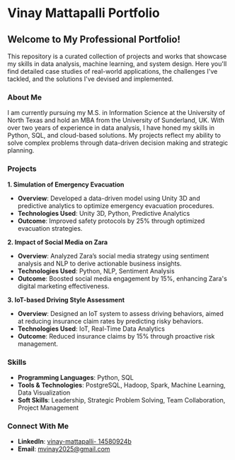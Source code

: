 # Vinay Mattapalli Portfolio

## Welcome to My Professional Portfolio!

This repository is a curated collection of projects and works that showcase
my skills in data analysis, machine learning, and system design. Here you&#39;ll
find detailed case studies of real-world applications, the challenges I&#39;ve
tackled, and the solutions I&#39;ve devised and implemented.

### About Me

I am currently pursuing my M.S. in Information Science at the University of
North Texas and hold an MBA from the University of Sunderland, UK. With
over two years of experience in data analysis, I have honed my skills in
Python, SQL, and cloud-based solutions. My projects reflect my ability to
solve complex problems through data-driven decision making and strategic
planning.

### Projects

**1. Simulation of Emergency Evacuation**
- **Overview**: Developed a data-driven model using Unity 3D and
predictive analytics to optimize emergency evacuation procedures.
- **Technologies Used**: Unity 3D, Python, Predictive Analytics
- **Outcome**: Improved safety protocols by 25% through optimized
evacuation strategies.

**2. Impact of Social Media on Zara**
- **Overview**: Analyzed Zara’s social media strategy using sentiment
analysis and NLP to derive actionable business insights.
- **Technologies Used**: Python, NLP, Sentiment Analysis
- **Outcome**: Boosted social media engagement by 15%, enhancing
Zara's digital marketing effectiveness.

**3. IoT-based Driving Style Assessment**
- **Overview**: Designed an IoT system to assess driving behaviors,
aimed at reducing insurance claim rates by predicting risky behaviors.
- **Technologies Used**: IoT, Real-Time Data Analytics
- **Outcome**: Reduced insurance claims by 15% through proactive risk
management.

### Skills

- **Programming Languages**: Python, SQL
- **Tools & Technologies**: PostgreSQL, Hadoop, Spark, Machine Learning,
Data Visualization
- **Soft Skills**: Leadership, Strategic Problem Solving, Team
Collaboration, Project Management

### Connect With Me

- **LinkedIn**: [vinay-mattapalli-
14580924b](https://www.linkedin.com/in/vinay-mattapalli-14580924b/)
- **Email**: mvinay2025@gmail.com
